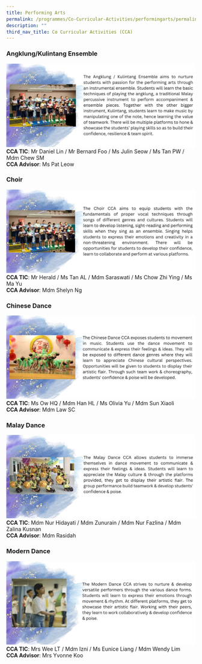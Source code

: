 ```yaml
---
title: Performing Arts
permalink: /programmes/Co-Curricular-Activities/performingarts/permalink/
description: ""
third_nav_title: Co Curricular Activities (CCA)
---
```

### **Angklung/Kulintang Ensemble**
![](/images/Programmes/2022/CCA/CCA-7.jpg)
**CCA TIC**: Mr Daniel Lin / Mr Bernard Foo / Ms Julin Seow / Ms Tan PW / Mdm Chew SM<br>**CCA Advisor**: Ms Pat Leow
### **Choir**
![](/images/Programmes/2022/CCA/CCA-8.jpg)
**CCA TIC**: Mr Herald / Ms Tan AL / Mdm Saraswati / Ms Chow Zhi Ying / Ms Ma Yu<br>**CCA Advisor**: Mdm Shelyn Ng
### **Chinese Dance**
![](/images/Programmes/2022/CCA/CCA-9.jpg)
**CCA TIC**: Ms Ow HQ / Mdm Han HL / Ms Olivia Yu / Mdm Sun Xiaoli<br>**CCA Advisor**: Mdm Law SC
### **Malay Dance**
![](/images/Programmes/2022/CCA/CCA-10.jpg)
**CCA TIC**: Mdm Nur Hidayati / Mdm Zunurain / Mdm Nur Fazlina / Mdm Zalina Kusnan<br>**CCA Advisor**: Mdm Rasidah
### **Modern Dance**
![](/images/Programmes/2022/CCA/CCA-11.jpg)
**CCA TIC**: Mrs Wee LT / Mdm Izni / Ms Eunice Liang / Mdm Wendy Lim<br>**CCA Advisor**: Mrs Yvonne Koo